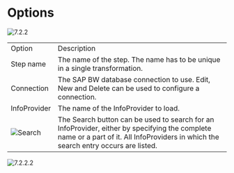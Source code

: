 # Options

<img src="Image-7.2.2.png" alt="7.2.2"/>

<table>
    <tr>
    <td>Option</td>
    <td>Description</td>
    </tr>
    <tr>
    <td>Step name</td>
    <td>The name of the step. The name has to be unique in a single transformation.</td>
    </tr>
    <tr>
    <td>Connection</td>
    <td>The SAP BW database connection to use. Edit, New and Delete can be used to configure a connection.</td>
    </tr>
    <tr>
    <td>InfoProvider</td>
    <td>The name of the InfoProvider to load.</td>
    </tr>
    <tr>
    <td><img src="Image-Search.png" alt="Search"/></td>
    <td>The Search button can be used to search for an InfoProvider, either by specifying the complete name or a part of it. All InfoProviders in which the search entry occurs are listed.</td>
    </tr>
</table>

<img src="Image-7.2.2.2.png" alt="7.2.2.2"/>